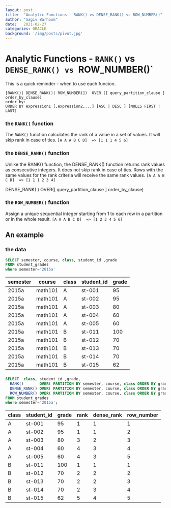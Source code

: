 ```yaml
---
layout: post
title:  "Analytic Functions - RANK() vs DENSE_RANK() vs ROW_NUMBER()"
author: "Sagiv Barhoom"
date:   2021-02-27
categories: ORACLE 
background: '/img/posts/pivot.jpg'
---
```

# Analytic Functions - `RANK()` vs `DENSE_RANK() vs `ROW_NUMBER()`
This is a quick reminder - when to use each funcion.

```
[RANK()| DENSE_RANK()| ROW_NUMBER(])  OVER ([ query_partition_clause ] order_by_clause)
order by:
ORDER BY expression1 [,expression2,...] [ASC | DESC ] [NULLS FIRST | LAST]
```

### the `RANK()` function

The `RANK()` function calculates the rank of a value in a set of values.
It will skip rank in case of ties.
`[A A A B C D]  => [1 1 1 4 5 6]`


### the `DENSE_RANK()` function
Unlike the RANK() function, the DENSE_RANK() function returns rank values as consecutive integers.
It does not skip rank in case of ties.
Rows with the same values for the rank criteria will receive the same rank values.
`[A A A B C D]  => [1 1 1 2 3 4]`

DENSE_RANK( ) OVER([ query_partition_clause ] order_by_clause)

### the `ROW_NUMBER()` function
Assign a unique sequential integer starting from 1 to each row in a partition or in the whole result.
`[A A A B C D]  => [1 2 3 4 5 6]`

## An example
### the data
```sql
SELECT semester, course, class, student_id ,grade 
FROM student_grades
where semester='2015a'
```

| semester | course | class | student_id | grade  |
|----------|--------|-------|------------|--------|
| 2015a    | math101| A     |  st-001    |  95    |
| 2015a    | math101| A     |  st-002    |  95    |
| 2015a    | math101| A     |  st-003    |  80    |
| 2015a    | math101| A     |  st-004    |  60    |
| 2015a    | math101| A     |  st-005    |  60    |
| 2015a    | math101| B     |  st-011    | 100    |
| 2015a    | math101| B     |  st-012    |  70    |
| 2015a    | math101| B     |  st-013    |  70    |
| 2015a    | math101| B     |  st-014    |  70    |
| 2015a    | math101| B     |  st-015    |  62    |

### 
```sql
SELECT  class, student_id ,grade,
  RANK()       OVER( PARTITION BY semester, course, class ORDER BY grade DESC) AS rank,
  DENSE_RANK() OVER( PARTITION BY semester, course, class ORDER BY grade DESC) AS dense_rank,
  ROW_NUMBER() OVER( PARTITION BY semester, course, class ORDER BY grade DESC) AS row_number
FROM student_grades
where semester='2015a';
```


| class | student_id | grade  | rank | dense_rank | row_number |
|-------|------------|--------|------|------------|------------|
| A     |  st-001    |  95    |  1   |     1      |     1      |
| A     |  st-002    |  95    |  1   |     1      |     2      |
| A     |  st-003    |  80    |  3   |     2      |     3      |
| A     |  st-004    |  60    |  4   |     3      |     4      |
| A     |  st-005    |  60    |  4   |     3      |     5      |
| B     |  st-011    | 100    |  1   |     1      |     1      |
| B     |  st-012    |  70    |  2   |     2      |     2      |
| B     |  st-013    |  70    |  2   |     2      |     3      |
| B     |  st-014    |  70    |  2   |     3      |     4      |
| B     |  st-015    |  62    |  5   |     4      |     5      |


